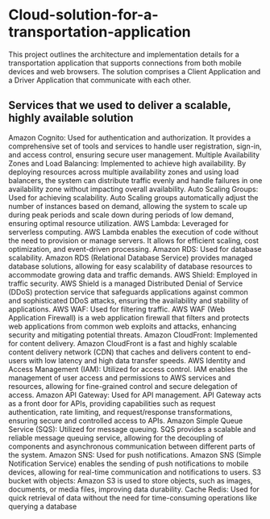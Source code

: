 # Cloud-solution-for-a-transportation-application
This project outlines the architecture and implementation details for a transportation application that supports connections from both mobile devices and web browsers. The solution comprises a Client Application and a Driver Application that communicate with each other. 

## Services that we used to deliver a scalable, highly available solution 
Amazon Cognito: Used for authentication and authorization. It provides a comprehensive set of tools and services to handle user registration, sign-in, and access control, ensuring secure user management.
Multiple Availability Zones and Load Balancing: Implemented to achieve high availability. By deploying resources across multiple availability zones and using load balancers, the system can distribute traffic evenly and handle failures in one availability zone without impacting overall availability.
Auto Scaling Groups: Used for achieving scalability. Auto Scaling groups automatically adjust the number of instances based on demand, allowing the system to scale up during peak periods and scale down during periods of low demand, ensuring optimal resource utilization.
AWS Lambda: Leveraged for serverless computing. AWS Lambda enables the execution of code without the need to provision or manage servers. It allows for efficient scaling, cost optimization, and event-driven processing.
Amazon RDS: Used for database scalability. Amazon RDS (Relational Database Service) provides managed database solutions, allowing for easy scalability of database resources to accommodate growing data and traffic demands.
AWS Shield: Employed in traffic security. AWS Shield is a managed Distributed Denial of Service (DDoS) protection service that safeguards applications against common and sophisticated DDoS attacks, ensuring the availability and stability of applications.
AWS WAF: Used for filtering traffic. AWS WAF (Web Application Firewall) is a web application firewall that filters and protects web applications from common web exploits and attacks, enhancing security and mitigating potential threats.
Amazon CloudFront: Implemented for content delivery. Amazon CloudFront is a fast and highly scalable content delivery network (CDN) that caches and delivers content to end-users with low latency and high data transfer speeds.
AWS Identity and Access Management (IAM): Utilized for access control. IAM enables the management of user access and permissions to AWS services and resources, allowing for fine-grained control and secure delegation of access.
Amazon API Gateway: Used for API management. API Gateway acts as a front door for APIs, providing capabilities such as request authentication, rate limiting, and request/response transformations, ensuring secure and controlled access to APIs.
Amazon Simple Queue Service (SQS): Utilized for message queuing. SQS provides a scalable and reliable message queuing service, allowing for the decoupling of components and asynchronous communication between different parts of the system.
Amazon SNS: Used for push notifications. Amazon SNS (Simple Notification Service) enables the sending of push notifications to mobile devices, allowing for real-time communication and notifications to users.
S3 bucket with objects: Amazon S3 is used to store objects, such as images, documents, or media files, improving data durability.
Cache Redis: Used for quick retrieval of data without the need for time-consuming operations like querying a database

